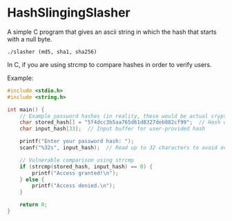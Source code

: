 # HashSlingingSlasher
A simple C program that gives an ascii string in which the hash that starts with a null byte.

```
./slasher (md5, sha1, sha256)
```

In C, if you are using strcmp to compare hashes in order to verify users.

Example:

```C
#include <stdio.h>
#include <string.h>

int main() {
    // Example password hashes (in reality, these would be actual cryptographic hashes)
    char stored_hash[] = "5f4dcc3b5aa765d61d8327deb882cf99";  // Hash of "password"
    char input_hash[33];  // Input buffer for user-provided hash

    printf("Enter your password hash: ");
    scanf("%32s", input_hash);  // Read up to 32 characters to avoid overflow

    // Vulnerable comparison using strcmp
    if (strcmp(stored_hash, input_hash) == 0) {
        printf("Access granted!\n");
    } else {
        printf("Access denied.\n");
    }

    return 0;
}
```
